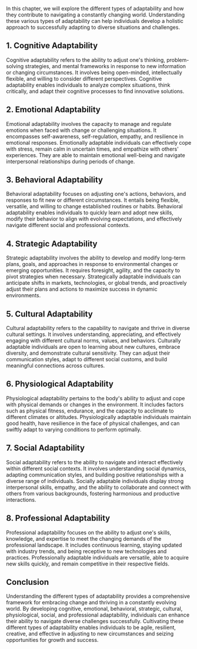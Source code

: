 
In this chapter, we will explore the different types of adaptability and how they contribute to navigating a constantly changing world. Understanding these various types of adaptability can help individuals develop a holistic approach to successfully adapting to diverse situations and challenges.

**1. Cognitive Adaptability**
-----------------------------

Cognitive adaptability refers to the ability to adjust one's thinking, problem-solving strategies, and mental frameworks in response to new information or changing circumstances. It involves being open-minded, intellectually flexible, and willing to consider different perspectives. Cognitive adaptability enables individuals to analyze complex situations, think critically, and adapt their cognitive processes to find innovative solutions.

**2. Emotional Adaptability**
-----------------------------

Emotional adaptability involves the capacity to manage and regulate emotions when faced with change or challenging situations. It encompasses self-awareness, self-regulation, empathy, and resilience in emotional responses. Emotionally adaptable individuals can effectively cope with stress, remain calm in uncertain times, and empathize with others' experiences. They are able to maintain emotional well-being and navigate interpersonal relationships during periods of change.

**3. Behavioral Adaptability**
------------------------------

Behavioral adaptability focuses on adjusting one's actions, behaviors, and responses to fit new or different circumstances. It entails being flexible, versatile, and willing to change established routines or habits. Behavioral adaptability enables individuals to quickly learn and adopt new skills, modify their behavior to align with evolving expectations, and effectively navigate different social and professional contexts.

**4. Strategic Adaptability**
-----------------------------

Strategic adaptability involves the ability to develop and modify long-term plans, goals, and approaches in response to environmental changes or emerging opportunities. It requires foresight, agility, and the capacity to pivot strategies when necessary. Strategically adaptable individuals can anticipate shifts in markets, technologies, or global trends, and proactively adjust their plans and actions to maximize success in dynamic environments.

**5. Cultural Adaptability**
----------------------------

Cultural adaptability refers to the capability to navigate and thrive in diverse cultural settings. It involves understanding, appreciating, and effectively engaging with different cultural norms, values, and behaviors. Culturally adaptable individuals are open to learning about new cultures, embrace diversity, and demonstrate cultural sensitivity. They can adjust their communication styles, adapt to different social customs, and build meaningful connections across cultures.

**6. Physiological Adaptability**
---------------------------------

Physiological adaptability pertains to the body's ability to adjust and cope with physical demands or changes in the environment. It includes factors such as physical fitness, endurance, and the capacity to acclimate to different climates or altitudes. Physiologically adaptable individuals maintain good health, have resilience in the face of physical challenges, and can swiftly adapt to varying conditions to perform optimally.

**7. Social Adaptability**
--------------------------

Social adaptability refers to the ability to navigate and interact effectively within different social contexts. It involves understanding social dynamics, adapting communication styles, and building positive relationships with a diverse range of individuals. Socially adaptable individuals display strong interpersonal skills, empathy, and the ability to collaborate and connect with others from various backgrounds, fostering harmonious and productive interactions.

**8. Professional Adaptability**
--------------------------------

Professional adaptability focuses on the ability to adjust one's skills, knowledge, and expertise to meet the changing demands of the professional landscape. It includes continuous learning, staying updated with industry trends, and being receptive to new technologies and practices. Professionally adaptable individuals are versatile, able to acquire new skills quickly, and remain competitive in their respective fields.

**Conclusion**
--------------

Understanding the different types of adaptability provides a comprehensive framework for embracing change and thriving in a constantly evolving world. By developing cognitive, emotional, behavioral, strategic, cultural, physiological, social, and professional adaptability, individuals can enhance their ability to navigate diverse challenges successfully. Cultivating these different types of adaptability enables individuals to be agile, resilient, creative, and effective in adjusting to new circumstances and seizing opportunities for growth and success.
